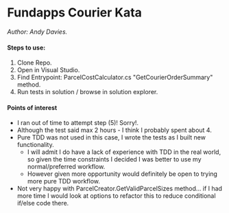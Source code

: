 # Fundapps Courier Kata
_Author: Andy Davies._

#### Steps to use:
1. Clone Repo.
2. Open in Visual Studio.
3. Find Entrypoint: ParcelCostCalculator.cs "GetCourierOrderSummary" method.
4. Run tests in solution / browse in solution explorer.

#### Points of interest
* I ran out of time to attempt step (5)! Sorry!.
* Although the test said max 2 hours - I think I probably spent about 4.
* Pure TDD was not used in this case, I wrote the tests as I built new functionality.
  * I will admit I do have a lack of experience with TDD in the real world, so given the time constraints I decided I was better to use my normal/preferred workflow.
  * However given more opportunity would definitely be open to trying more pure TDD workflow.
* Not very happy with ParcelCreator.GetValidParcelSizes method... if I had more time I would look at options to refactor this to reduce conditional if/else code there.
